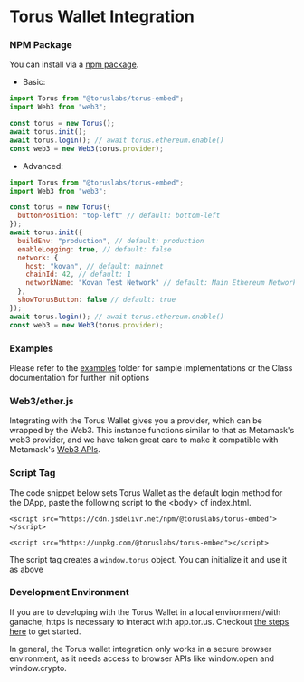 # Torus Wallet Integration

### NPM Package

You can install via a [npm package](https://www.npmjs.com/package/@toruslabs/torus-embed).

* Basic:

```javascript
import Torus from "@toruslabs/torus-embed";
import Web3 from "web3";

const torus = new Torus();
await torus.init();
await torus.login(); // await torus.ethereum.enable()
const web3 = new Web3(torus.provider);
```

* Advanced:

```javascript
import Torus from "@toruslabs/torus-embed";
import Web3 from "web3";

const torus = new Torus({
  buttonPosition: "top-left" // default: bottom-left
});
await torus.init({
  buildEnv: "production", // default: production
  enableLogging: true, // default: false
  network: {
    host: "kovan", // default: mainnet
    chainId: 42, // default: 1
    networkName: "Kovan Test Network" // default: Main Ethereum Network
  },
  showTorusButton: false // default: true
});
await torus.login(); // await torus.ethereum.enable()
const web3 = new Web3(torus.provider);
```

### Examples

Please refer to the [examples](https://github.com/torusresearch/torus-embed/tree/master/examples) folder for sample implementations or the Class documentation for further init options

### Web3/ether.js

Integrating with the Torus Wallet gives you a provider, which can be wrapped by the Web3. This instance functions similar to that as Metamask's web3 provider, and we have taken great care to make it compatible with Metamask's [Web3 APIs](https://web3js.readthedocs.io/en/1.0/).

### Script Tag

The code snippet below sets Torus Wallet as the default login method for the DApp, paste the following script to the &lt;body&gt; of index.html.

```markup
<script src="https://cdn.jsdelivr.net/npm/@toruslabs/torus-embed"></script>
```

```markup
<script src="https://unpkg.com/@toruslabs/torus-embed"></script>
```

The script tag creates a `window.torus` object. You can initialize it and use it as above

### Development Environment

If you are to developing with the Torus Wallet in a local environment/with ganache, https is necessary to interact with app.tor.us. Checkout [the steps here](https://docs.tor.us/developing-with-torus/ganache) to get started.

In general, the Torus wallet integration only works in a secure browser environment, as it needs access to browser APIs like window.open and window.crypto.

